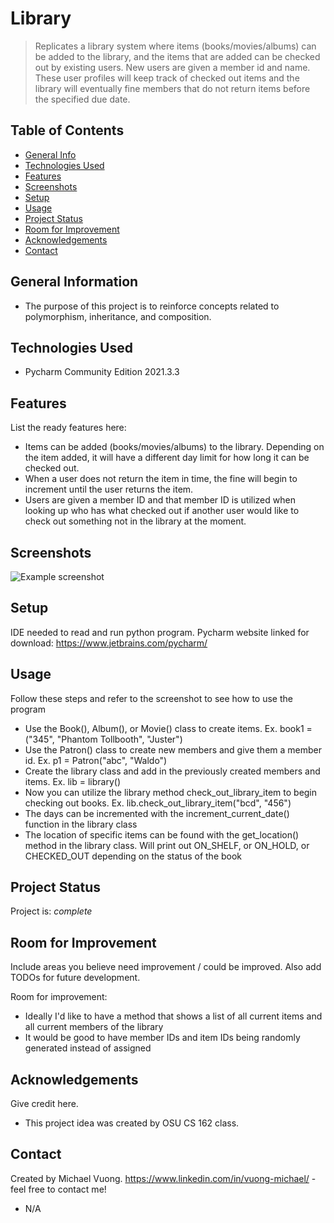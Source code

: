 # Library
> Replicates a library system where items (books/movies/albums) can be added to the library, and the items that are added can be checked out by existing users. New users are given a member id and name. These user profiles will keep track of checked out items and the library will eventually fine members that do not return items before the specified due date.

## Table of Contents
* [General Info](#general-information)
* [Technologies Used](#technologies-used)
* [Features](#features)
* [Screenshots](#screenshots)
* [Setup](#setup)
* [Usage](#usage)
* [Project Status](#project-status)
* [Room for Improvement](#room-for-improvement)
* [Acknowledgements](#acknowledgements)
* [Contact](#contact)
<!-- * [License](#license) -->


## General Information
- The purpose of this project is to reinforce concepts related to polymorphism, inheritance, and composition.


## Technologies Used
- Pycharm Community Edition 2021.3.3


## Features
List the ready features here:
- Items can be added (books/movies/albums) to the library. Depending on the item added, it will have a different day limit for how long it can be checked out.
- When a user does not return the item in time, the fine will begin to increment until the user returns the item.
- Users are given a member ID and that member ID is utilized when looking up who has what checked out if another user would like to check out something not in the library at the moment.

## Screenshots
![Example screenshot](https://user-images.githubusercontent.com/50156212/207272761-83159d38-a0d1-409a-8cc3-c0c775b9bdf6.PNG)


## Setup
IDE needed to read and run python program. Pycharm website linked for download:
https://www.jetbrains.com/pycharm/

## Usage
Follow these steps and refer to the screenshot to see how to use the program

- Use the Book(), Album(), or Movie() class to create items. Ex. book1 = ("345", "Phantom Tollbooth", "Juster")
- Use the Patron() class to create new members and give them a member id. Ex. p1 = Patron("abc", "Waldo")
- Create the library class and add in the previously created members and items. Ex. lib = library()
- Now you can utilize the library method check_out_library_item to begin checking out books. Ex. lib.check_out_library_item("bcd", "456")
- The days can be incremented with the increment_current_date() function in the library class
- The location of specific items can be found with the get_location() method in the library class. Will print out ON_SHELF, or ON_HOLD, or CHECKED_OUT depending on the status of the book



## Project Status
Project is: _complete_


## Room for Improvement
Include areas you believe need improvement / could be improved. Also add TODOs for future development.

Room for improvement:
- Ideally I'd like to have a method that shows a list of all current items and all current members of the library
- It would be good to have member IDs and item IDs being randomly generated instead of assigned



## Acknowledgements
Give credit here.
- This project idea was created by OSU CS 162 class.


## Contact
Created by Michael Vuong. https://www.linkedin.com/in/vuong-michael/ - feel free to contact me!


<!-- ## License -->
-  N/A
